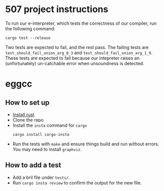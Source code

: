 # 507 project instructions

To run our e-interpreter, which tests the correctness of our compiler, run the following command:

```
cargo test --release
```

Two tests are expected to fail, and the rest pass.
The failing tests are `test_should_fail_union_arg_0_3` and `test_should_fail_union_arg_1_9`.
These tests are expected to fail because our intepreter raises an (unfortunately) un-catchable error when unsoundness is detected.

# eggcc

## How to set up

- [Install rust](https://www.rust-lang.org/tools/install)
- Clone the repo
- Install the `insta` command for `cargo`
  ```
  cargo install cargo-insta
  ```
- Run the tests with `make` and ensure things build and run without errors. You may need to install `graphviz`.

## How to add a test
- Add a bril file under `tests/`.
- Run `cargo insta review` to confirm the output for the new file.
